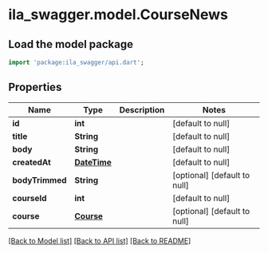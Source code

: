 # ila_swagger.model.CourseNews

## Load the model package
```dart
import 'package:ila_swagger/api.dart';
```

## Properties
Name | Type | Description | Notes
------------ | ------------- | ------------- | -------------
**id** | **int** |  | [default to null]
**title** | **String** |  | [default to null]
**body** | **String** |  | [default to null]
**createdAt** | [**DateTime**](DateTime.md) |  | [default to null]
**bodyTrimmed** | **String** |  | [optional] [default to null]
**courseId** | **int** |  | [default to null]
**course** | [**Course**](Course.md) |  | [optional] [default to null]

[[Back to Model list]](../README.md#documentation-for-models) [[Back to API list]](../README.md#documentation-for-api-endpoints) [[Back to README]](../README.md)


